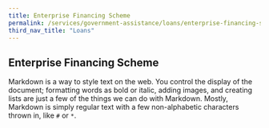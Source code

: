 ```yaml
---
title: Enterprise Financing Scheme
permalink: /services/government-assistance/loans/enterprise-financing-scheme/
third_nav_title: "Loans"
---
```


## Enterprise Financing Scheme

Markdown is a way to style text on the web. You control the display of the document; formatting words as bold or italic, adding images, and creating lists are just a few of the things we can do with Markdown. Mostly, Markdown is simply regular text with a few non-alphabetic characters thrown in, like `#` or `*`.
